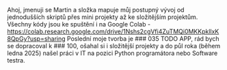 Ahoj, jmenuji se Martin a složka mapuje můj postupný vývoj od jednodušších skriptů přes mini projekty až ke složitějším projektům.
Všechny kódy jsou ke spuštění i na Google Colab - https://colab.research.google.com/drive/1Nshs2cgVfi4ZuTMQi0MKKpkllxK8QpGy?usp=sharing
Poslední moje tvorba je ### 035 TODO APP, rád bych se dopracoval k ### 100, ošahal si i složitější projekty a do půl roka (během ledna 2025) našel práci v IT na pozici Python programátora nebo Software testra.

